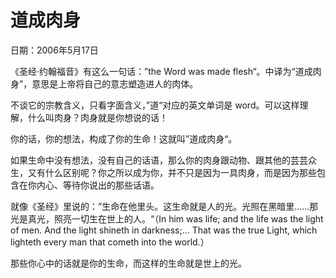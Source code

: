 # 道成肉身

日期：2006年5月17日

《圣经·约翰福音》有这么一句话：”the Word was made flesh“。中译为“道成肉身”，意思是上帝将自己的意志塑造进人的肉体。

不谈它的宗教含义，只看字面含义，”道“对应的英文单词是 word。可以这样理解，什么叫肉身？肉身就是你想说的话！

你的话，你的想法，构成了你的生命！这就叫”道成肉身“。

如果生命中没有想法，没有自己的话语，那么你的肉身跟动物、跟其他的芸芸众生，又有什么区别呢？你之所以成为你，并不只是因为一具肉身，而是因为那些包含在你内心、等待你说出的那些话语。

就像《圣经》里说的：”生命在他里头。这生命就是人的光。光照在黑暗里……那光是真光，照亮一切生在世上的人。“（In him was life; and the life was the light of men. And the light shineth in darkness;... That was the true Light, which lighteth every man that cometh into the world.）

那些你心中的话就是你的生命，而这样的生命就是世上的光。

